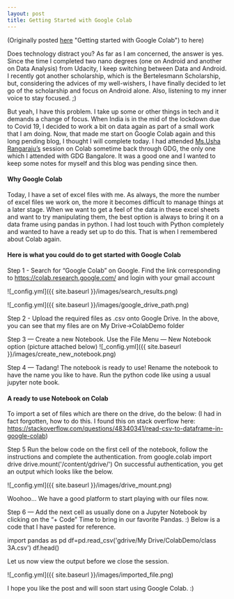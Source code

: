 ```yaml
---
layout: post
title: Getting Started with Google Colab
---
```




(Originally posted [here](https://medium.com/@pyarisingh/getting-started-with-google-colab-3252ba9cd74a) "Getting started with Google Colab") to here)

Does technology distract you? As far as I am concerned, the answer is yes. Since the time I completed two nano degrees (one on Android and another on Data Analysis) from Udacity, I keep switching between Data and Android. I recently got another scholarship, which is the Bertelesmann Scholarship, but, considering the advices of my well-wishers, I have finally decided to let go of the scholarship and focus on Android alone. Also, listening to my inner voice to stay focused. ;) 

But yeah, I have this problem. I take up some or other things in tech and it demands a change of focus. When India is in the mid of the lockdown due to Covid 19, I decided to work a bit on data again as part of a small work that I am doing. Now, that made me start on Google Colab again and this long pending blog, I thought I will complete today.
I had attended [Ms.Usha Rangaraju’s]("https://medium.com/@usharengaraju") session on Colab sometime back through GDG, the only one which I attended with GDG Bangalore. It was a good one and I wanted to keep some notes for myself and this blog was pending since then.


#### Why Google Colab
Today, I have a set of excel files with me. As always, the more the number of excel files we work on, the more it becomes difficult to manage things at a later stage. When we want to get a feel of the data in these excel sheets and want to try manipulating them, the best option is always to bring it on a data frame using pandas in python. I had lost touch with Python completely and wanted to have a ready set up to do this. That is when I remembered about Colab again.


#### Here is what you could do to get started with Google Colab
Step 1 - Search for “Google Colab” on Google. Find the link corresponding to https://colab.research.google.com/ and login with your gmail account


![_config.yml]({{ site.baseurl }}/images/search_results.png)


![_config.yml]({{ site.baseurl }}/images/google_drive_path.png)

Step 2 - Upload the required files as .csv onto Google Drive. In the above, you can see that my files are on My Drive->ColabDemo folder

Step 3 — Create a new Notebook. Use the File Menu — New Notebook option (picture attached below)
![_config.yml]({{ site.baseurl }}/images/create_new_notebook.png)



Step 4 — Tadang! The notebook is ready to use! Rename the notebook to have the name you like to have. Run the python code like using a usual jupyter note book.

#### A ready to use Notebook on Colab
To import a set of files which are there on the drive, do the below:
(I had in fact forgotten, how to do this. I found this on stack overflow here: https://stackoverflow.com/questions/48340341/read-csv-to-dataframe-in-google-colab)

Step 5
Run the below code on the first cell of the notebook, follow the instructions and complete the authentication.
from google.colab import drive
drive.mount('/content/gdrive/')
On successful authentication, you get an output which looks like the below.

![_config.yml]({{ site.baseurl }}/images/drive_mount.png)


Woohoo… We have a good platform to start playing with our files now.


Step 6 — Add the next cell as usually done on a Jupyter Notebook by clicking on the “+ Code”
Time to bring in our favorite Pandas. :) Below is a code that I have pasted for reference.

import pandas as pd
df=pd.read_csv('gdrive/My Drive/ColabDemo/class 3A.csv')
df.head()

Let us now view the output before we close the session.

![_config.yml]({{ site.baseurl }}/images/imported_file.png)


I hope you like the post and will soon start using Google Colab. :)

